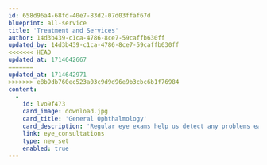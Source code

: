 ```yaml
---
id: 658d96a4-68fd-40e7-83d2-07d03ffaf67d
blueprint: all-service
title: 'Treatment and Services'
author: 14d3b439-c1ca-4786-8ce7-59caffb630ff
updated_by: 14d3b439-c1ca-4786-8ce7-59caffb630ff
<<<<<<< HEAD
updated_at: 1714642667
=======
updated_at: 1714642971
>>>>>>> e8b9db760ec523a03c9d9d96e9b3cbc6b1f76984
content:
  -
    id: lvo9f473
    card_image: download.jpg
    card_title: 'General Ophthalmology'
    card_description: 'Regular eye exams help us detect any problems early and thus treat any arising diseases and condition with greater success.'
    link: eye_consultations
    type: new_set
    enabled: true
---
```

